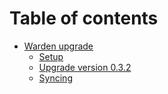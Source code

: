 # Table of contents

* [Warden upgrade](README.md)
  * [Setup](readme/setup.md)
  * [Upgrade version 0.3.2](readme/upgrade-version-0.3.2.md)
  * [Syncing](readme/syncing.md)
